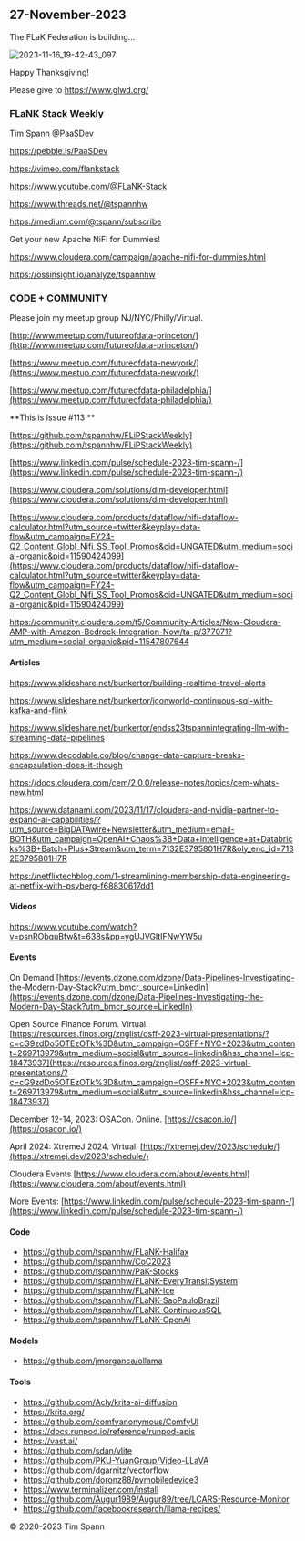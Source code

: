 
## 27-November-2023

The FLaK Federation is building...


![2023-11-16_19-42-43_097](https://github.com/tspannhw/FLiPStackWeekly/assets/18673814/8d31812a-ab2e-4661-8552-8c9ae4724494)

Happy Thanksgiving!

Please give to https://www.glwd.org/



### FLaNK Stack Weekly


Tim Spann @PaaSDev

https://pebble.is/PaaSDev

https://vimeo.com/flankstack

https://www.youtube.com/@FLaNK-Stack

https://www.threads.net/@tspannhw

https://medium.com/@tspann/subscribe

Get your new Apache NiFi for Dummies!

https://www.cloudera.com/campaign/apache-nifi-for-dummies.html

https://ossinsight.io/analyze/tspannhw



### CODE + COMMUNITY

Please join my meetup group NJ/NYC/Philly/Virtual. 

[http://www.meetup.com/futureofdata-princeton/](http://www.meetup.com/futureofdata-princeton/)

[https://www.meetup.com/futureofdata-newyork/](https://www.meetup.com/futureofdata-newyork/)

[https://www.meetup.com/futureofdata-philadelphia/](https://www.meetup.com/futureofdata-philadelphia/)


**This is Issue #113 **



[https://github.com/tspannhw/FLiPStackWeekly](https://github.com/tspannhw/FLiPStackWeekly)

[https://www.linkedin.com/pulse/schedule-2023-tim-spann-/](https://www.linkedin.com/pulse/schedule-2023-tim-spann-/)

[https://www.cloudera.com/solutions/dim-developer.html](https://www.cloudera.com/solutions/dim-developer.html)

[https://www.cloudera.com/products/dataflow/nifi-dataflow-calculator.html?utm_source=twitter&keyplay=data-flow&utm_campaign=FY24-Q2_Content_Globl_Nifi_SS_Tool_Promos&cid=UNGATED&utm_medium=social-organic&pid=11590424099](https://www.cloudera.com/products/dataflow/nifi-dataflow-calculator.html?utm_source=twitter&keyplay=data-flow&utm_campaign=FY24-Q2_Content_Globl_Nifi_SS_Tool_Promos&cid=UNGATED&utm_medium=social-organic&pid=11590424099)

[https://community.cloudera.com/t5/Community-Articles/New-Cloudera-AMP-with-Amazon-Bedrock-Integration-Now/ta-p/377071?utm_medium=social-organic&pid=11547807644
](https://community.cloudera.com/t5/Community-Articles/New-Cloudera-AMP-with-Amazon-Bedrock-Integration-Now/ta-p/377071?utm_medium=social-organic&pid=11547807644)


#### Articles

https://www.slideshare.net/bunkertor/building-realtime-travel-alerts

https://www.slideshare.net/bunkertor/jconworld-continuous-sql-with-kafka-and-flink

https://www.slideshare.net/bunkertor/endss23tspannintegrating-llm-with-streaming-data-pipelines


https://www.decodable.co/blog/change-data-capture-breaks-encapsulation-does-it-though


https://docs.cloudera.com/cem/2.0.0/release-notes/topics/cem-whats-new.html


https://www.datanami.com/2023/11/17/cloudera-and-nvidia-partner-to-expand-ai-capabilities/?utm_source=BigDATAwire+Newsletter&utm_medium=email-BOTH&utm_campaign=OpenAI+Chaos%3B+Data+Intelligence+at+Databricks%3B+Batch+Plus+Stream&utm_term=7132E3795801H7R&oly_enc_id=7132E3795801H7R

https://netflixtechblog.com/1-streamlining-membership-data-engineering-at-netflix-with-psyberg-f68830617dd1



#### Videos


https://www.youtube.com/watch?v=psnRObquBfw&t=638s&pp=ygUJVGltIFNwYW5u



#### Events




On Demand
[https://events.dzone.com/dzone/Data-Pipelines-Investigating-the-Modern-Day-Stack?utm_bmcr_source=LinkedIn](https://events.dzone.com/dzone/Data-Pipelines-Investigating-the-Modern-Day-Stack?utm_bmcr_source=LinkedIn)

Open Source Finance Forum.  Virtual.
[https://resources.finos.org/znglist/osff-2023-virtual-presentations/?c=cG9zdDo5OTEzOTk%3D&utm_campaign=OSFF+NYC+2023&utm_content=269713979&utm_medium=social&utm_source=linkedin&hss_channel=lcp-18473937](https://resources.finos.org/znglist/osff-2023-virtual-presentations/?c=cG9zdDo5OTEzOTk%3D&utm_campaign=OSFF+NYC+2023&utm_content=269713979&utm_medium=social&utm_source=linkedin&hss_channel=lcp-18473937)



December 12-14, 2023:  OSACon.   Online.
[https://osacon.io/](https://osacon.io/)

April 2024: XtremeJ 2024. Virtual.
[https://xtremej.dev/2023/schedule/](https://xtremej.dev/2023/schedule/)


Cloudera Events
[https://www.cloudera.com/about/events.html](https://www.cloudera.com/about/events.html)

More Events:
[https://www.linkedin.com/pulse/schedule-2023-tim-spann-/](https://www.linkedin.com/pulse/schedule-2023-tim-spann-/)


#### Code

* https://github.com/tspannhw/FLaNK-Halifax
* https://github.com/tspannhw/CoC2023
* https://github.com/tspannhw/PaK-Stocks
* https://github.com/tspannhw/FLaNK-EveryTransitSystem
* https://github.com/tspannhw/FLaNK-Ice
* https://github.com/tspannhw/FLaNK-SaoPauloBrazil
* https://github.com/tspannhw/FLaNK-ContinuousSQL
* https://github.com/tspannhw/FLaNK-OpenAi

#### Models

* https://github.com/jmorganca/ollama

#### Tools

* https://github.com/Acly/krita-ai-diffusion
* https://krita.org/
* https://github.com/comfyanonymous/ComfyUI
* https://docs.runpod.io/reference/runpod-apis
* https://vast.ai/
* https://github.com/sdan/vlite
* https://github.com/PKU-YuanGroup/Video-LLaVA
* https://github.com/dgarnitz/vectorflow
* https://github.com/doronz88/pymobiledevice3
* https://www.terminalizer.com/install
* https://github.com/Augur1989/Augur89/tree/LCARS-Resource-Monitor
* https://github.com/facebookresearch/llama-recipes/


&copy; 2020-2023 Tim Spann
